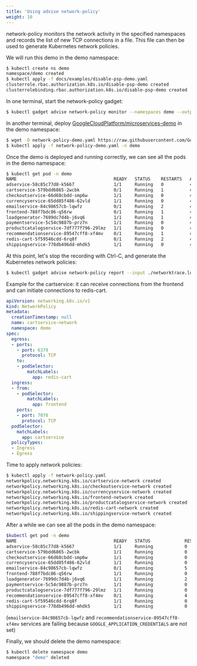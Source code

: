 ```yaml
---
title: 'Using advise network-policy'
weight: 10
---
```


network-policy monitors the network activity in the specified namespaces and
records the list of new TCP connections in a file. This file can then be used to
generate Kubernetes network policies.

We will run this demo in the demo namespace:

```bash
$ kubectl create ns demo
namespace/demo created
$ kubectl apply -f docs/examples/disable-psp-demo.yaml
clusterrole.rbac.authorization.k8s.io/disable-psp-demo created
clusterrolebinding.rbac.authorization.k8s.io/disable-psp-demo created
```

In one terminal, start the network-policy gadget:

```bash
$ kubectl gadget advise network-policy monitor --namespaces demo --output ./networktrace.log
```

In another terminal, deploy [GoogleCloudPlatform/microservices-demo](https://github.com/GoogleCloudPlatform/microservices-demo/blob/master/release/kubernetes-manifests.yaml) in the demo namespace:

```bash
$ wget -O network-policy-demo.yaml https://raw.githubusercontent.com/GoogleCloudPlatform/microservices-demo/ccff406cdcd3e043b432fe99b4038d1b4699c702/release/kubernetes-manifests.yaml
$ kubectl apply -f network-policy-demo.yaml -n demo
```

Once the demo is deployed and running correctly, we can see all the pods in the
demo namespace:

```bash
$ kubectl get pod -n demo
NAME                                     READY   STATUS    RESTARTS   AGE
adservice-58c85c77d8-k5667               1/1     Running   0          44s
cartservice-579bdd6865-2wcbk             0/1     Running   1          45s
checkoutservice-66d68cbdd-smp6w          1/1     Running   0          46s
currencyservice-65dd85f486-62vld         1/1     Running   0          45s
emailservice-84c98657cb-lqwfz            0/1     Running   2          46s
frontend-788f7bdc86-q56rw                0/1     Running   1          46s
loadgenerator-7699dc7d4b-j6vq6           1/1     Running   1          45s
paymentservice-5c54c9887b-prz7n          1/1     Running   0          45s
productcatalogservice-7df777f796-29lmz   1/1     Running   0          45s
recommendationservice-89547cff8-xf4mv    0/1     Running   1          46s
redis-cart-5f59546cdd-6rq8f              0/1     Running   2          44s
shippingservice-778db496dd-mhdk5         1/1     Running   0          45s
```

At this point, let's stop the recording with Ctrl-C, and generate the
Kubernetes network policies:

```bash
$ kubectl gadget advise network-policy report --input ./networktrace.log > network-policy.yaml
```

Example for the cartservice: it can receive connections from the frontend and can initiate connections to redis-cart.

```yaml
apiVersion: networking.k8s.io/v1
kind: NetworkPolicy
metadata:
  creationTimestamp: null
  name: cartservice-network
  namespace: demo
spec:
  egress:
  - ports:
    - port: 6379
      protocol: TCP
    to:
    - podSelector:
        matchLabels:
          app: redis-cart
  ingress:
  - from:
    - podSelector:
        matchLabels:
          app: frontend
    ports:
    - port: 7070
      protocol: TCP
  podSelector:
    matchLabels:
      app: cartservice
  policyTypes:
  - Ingress
  - Egress
```

Time to apply network policies:

```bash
$ kubectl apply -f network-policy.yaml
networkpolicy.networking.k8s.io/cartservice-network created
networkpolicy.networking.k8s.io/checkoutservice-network created
networkpolicy.networking.k8s.io/currencyservice-network created
networkpolicy.networking.k8s.io/frontend-network created
networkpolicy.networking.k8s.io/productcatalogservice-network created
networkpolicy.networking.k8s.io/redis-cart-network created
networkpolicy.networking.k8s.io/shippingservice-network created
```

After a while we can see all the pods in the demo namespace:

```bash
$kubectl get pod -n demo
NAME                                     READY   STATUS             RESTARTS   AGE
adservice-58c85c77d8-k5667               1/1     Running            0          5m11s
cartservice-579bdd6865-2wcbk             1/1     Running            0          5m12s
checkoutservice-66d68cbdd-smp6w          1/1     Running            0          5m14s
currencyservice-65dd85f486-62vld         1/1     Running            0          5m12s
emailservice-84c98657cb-lqwfz            0/1     Running            5          5m14s
frontend-788f7bdc86-q56rw                1/1     Running            0          5m13s
loadgenerator-7699dc7d4b-j6vq6           1/1     Running            2          5m12s
paymentservice-5c54c9887b-prz7n          1/1     Running            0          5m13s
productcatalogservice-7df777f796-29lmz   1/1     Running            0          5m13s
recommendationservice-89547cff8-xf4mv    0/1     Running            4          5m14s
redis-cart-5f59546cdd-6rq8f              1/1     Running            0          5m11s
shippingservice-778db496dd-mhdk5         1/1     Running            0          5m12s
```

(`emailservice-84c98657cb-lqwfz` and `recommendationservice-89547cff8-xf4mv` services are failing because `GOOGLE_APPLICATION_CREDENTIALS` are not set)

Finally, we should delete the demo namespace:

```bash
$ kubectl delete namespace demo
namespace "demo" deleted
```
